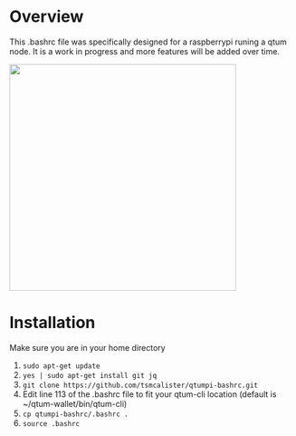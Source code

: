 # Overview

This .bashrc file was specifically designed for a raspberrypi runing a qtum node. 
It is a work in progress and more features will be added over time.

<img src="https://raw.githubusercontent.com/tsmcalister/qtumpi-bashrc/master/qtumpi.png" width="400" >


# Installation
Make sure you are in your home directory
1) `sudo apt-get update`
2) `yes | sudo apt-get install git jq`
3) `git clone https://github.com/tsmcalister/qtumpi-bashrc.git`
4) Edit line 113 of the .bashrc file to fit your qtum-cli location (default is ~/qtum-wallet/bin/qtum-cli)
5) `cp qtumpi-bashrc/.bashrc .`
6) `source .bashrc`
